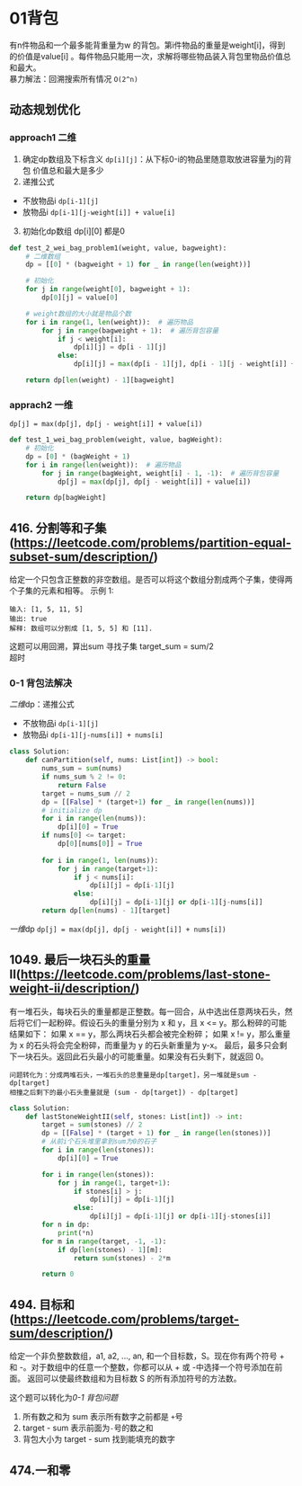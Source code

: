 # 01背包
有n件物品和一个最多能背重量为w 的背包。第i件物品的重量是weight[i]，得到的价值是value[i] 。每件物品只能用一次，求解将哪些物品装入背包里物品价值总和最大。  
暴力解法：回溯搜索所有情况 `O(2^n)`  
## 动态规划优化
### approach1 二维
1. 确定dp数组及下标含义
`dp[i][j]`：从下标0-i的物品里随意取放进容量为j的背包 价值总和最大是多少
2. 递推公式
- 不放物品i `dp[i-1][j] `
- 放物品i `dp[i-1][j-weight[i]] + value[i]`
3. 初始化dp数组
dp[i][0] 都是0
```python
def test_2_wei_bag_problem1(weight, value, bagweight):
    # 二维数组
    dp = [[0] * (bagweight + 1) for _ in range(len(weight))]

    # 初始化
    for j in range(weight[0], bagweight + 1):
        dp[0][j] = value[0]

    # weight数组的大小就是物品个数
    for i in range(1, len(weight)):  # 遍历物品
        for j in range(bagweight + 1):  # 遍历背包容量
            if j < weight[i]:
                dp[i][j] = dp[i - 1][j]
            else:
                dp[i][j] = max(dp[i - 1][j], dp[i - 1][j - weight[i]] + value[i])

    return dp[len(weight) - 1][bagweight]

```

### apprach2 一维
`dp[j] = max(dp[j], dp[j - weight[i]] + value[i])`
```python
def test_1_wei_bag_problem(weight, value, bagWeight):
    # 初始化
    dp = [0] * (bagWeight + 1)
    for i in range(len(weight)):  # 遍历物品
        for j in range(bagWeight, weight[i] - 1, -1):  # 遍历背包容量
            dp[j] = max(dp[j], dp[j - weight[i]] + value[i])

    return dp[bagWeight]
```

## 416. 分割等和子集(https://leetcode.com/problems/partition-equal-subset-sum/description/)
给定一个只包含正整数的非空数组。是否可以将这个数组分割成两个子集，使得两个子集的元素和相等。
示例 1:
```
输入: [1, 5, 11, 5]
输出: true
解释: 数组可以分割成 [1, 5, 5] 和 [11].
```
这题可以用回溯，算出sum 寻找子集 target_sum = sum/2  
超时  
### 0-1 背包法解决
*二维*dp：递推公式
- 不放物品i `dp[i-1][j] `
- 放物品i `dp[i-1][j-nums[i]] + nums[i]`
```python
class Solution:
    def canPartition(self, nums: List[int]) -> bool:
        nums_sum = sum(nums)
        if nums_sum % 2 != 0:
            return False
        target = nums_sum // 2
        dp = [[False] * (target+1) for _ in range(len(nums))]
        # initialize dp
        for i in range(len(nums)):
            dp[i][0] = True
        if nums[0] <= target:
            dp[0][nums[0]] = True
        
        for i in range(1, len(nums)):
            for j in range(target+1):
                if j < nums[i]:
                    dp[i][j] = dp[i-1][j]
                else:
                    dp[i][j] = dp[i-1][j] or dp[i-1][j-nums[i]]
        return dp[len(nums) - 1][target]
```
*一维*dp
`dp[j] = max(dp[j], dp[j - weight[i]] + nums[i])`

## 1049. 最后一块石头的重量 II(https://leetcode.com/problems/last-stone-weight-ii/description/)
有一堆石头，每块石头的重量都是正整数。每一回合，从中选出任意两块石头，然后将它们一起粉碎。假设石头的重量分别为 x 和 y，且 x <= y。那么粉碎的可能结果如下：
如果 x == y，那么两块石头都会被完全粉碎；
如果 x != y，那么重量为 x 的石头将会完全粉碎，而重量为 y 的石头新重量为 y-x。
最后，最多只会剩下一块石头。返回此石头最小的可能重量。如果没有石头剩下，就返回 0。

```
问题转化为：分成两堆石头，一堆石头的总重量是dp[target]，另一堆就是sum - dp[target]  
相撞之后剩下的最小石头重量就是 (sum - dp[target]) - dp[target]
```
```python
class Solution:
    def lastStoneWeightII(self, stones: List[int]) -> int:
        target = sum(stones) // 2 
        dp = [[False] * (target + 1) for _ in range(len(stones))]
        # 从前i个石头堆里拿到sum为0的石子
        for i in range(len(stones)):
            dp[i][0] = True

        for i in range(len(stones)):
            for j in range(1, target+1):
                if stones[i] > j:
                    dp[i][j] = dp[i-1][j]
                else:    
                    dp[i][j] = dp[i-1][j] or dp[i-1][j-stones[i]]
        for n in dp:
            print(*n)
        for m in range(target, -1, -1):
            if dp[len(stones) - 1][m]:
                return sum(stones) - 2*m

        return 0

```

## 494. 目标和(https://leetcode.com/problems/target-sum/description/)
给定一个非负整数数组，a1, a2, ..., an, 和一个目标数，S。现在你有两个符号 + 和 -。对于数组中的任意一个整数，你都可以从 + 或 -中选择一个符号添加在前面。
返回可以使最终数组和为目标数 S 的所有添加符号的方法数。

这个题可以转化为*0-1 背包问题*
1. 所有数之和为 sum 表示所有数字之前都是 `+`号
2. target - sum 表示前面为`-`号的数之和
3. 背包大小为 target - sum 找到能填充的数字


## 474.一和零